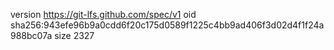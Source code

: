 version https://git-lfs.github.com/spec/v1
oid sha256:943efe96b9a0cdd6f20c175d0589f1225c4bb9ad406f3d02d4f1f24a988bc07a
size 2327
